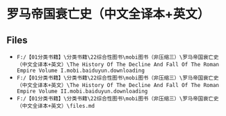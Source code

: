 # 罗马帝国衰亡史（中文全译本+英文）

## Files

- `F:/【01分类书籍】\分类书籍\22综合性图书\mobi图书（非压缩三）\罗马帝国衰亡史（中文全译本+英文）\The History Of The Decline And Fall Of The Roman Empire Volume I.mobi.baiduyun.downloading`
- `F:/【01分类书籍】\分类书籍\22综合性图书\mobi图书（非压缩三）\罗马帝国衰亡史（中文全译本+英文）\The History Of The Decline And Fall Of The Roman Empire Volume II.mobi.baiduyun.downloading`
- `F:/【01分类书籍】\分类书籍\22综合性图书\mobi图书（非压缩三）\罗马帝国衰亡史（中文全译本+英文）\files.md`
